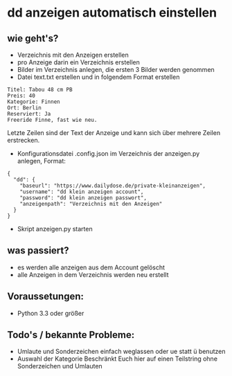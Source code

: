 # dd anzeigen automatisch einstellen

## wie geht's?
- Verzeichnis mit den Anzeigen erstellen
- pro Anzeige darin ein Verzeichnis erstellen
- Bilder im Verzeichnis anlegen, die ersten 3 Bilder werden genommen
- Datei text.txt erstellen und in folgendem Format erstellen
```
Titel: Tabou 48 cm PB
Preis: 40
Kategorie: Finnen
Ort: Berlin
Reserviert: Ja
Freeride Finne, fast wie neu.
```
Letzte Zeilen sind der Text der Anzeige und kann sich über mehrere Zeilen erstrecken.
- Konfigurationsdatei .config.json im Verzeichnis der anzeigen.py anlegen, Format:
```
{
  "dd": {
    "baseurl": "https://www.dailydose.de/private-kleinanzeigen",
    "username": "dd klein anzeigen account",
    "password": "dd klein anzeigen passwort",
    "anzeigenpath": "Verzeichnis mit den Anzeigen"
  }
}
```
- Skript anzeigen.py starten

## was passiert?
- es werden alle anzeigen aus dem Account gelöscht
- alle Anzeigen in dem Verzeichnis werden neu erstellt


## Voraussetungen:
- Python 3.3 oder größer

## Todo's / bekannte Probleme:
- Umlaute und Sonderzeichen
  einfach weglassen oder ue statt ü benutzen
- Auswahl der Kategorie
  Beschränkt Euch hier auf einen Teilstring ohne Sonderzeichen und Umlauten
